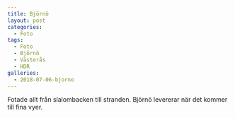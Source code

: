 ```yaml
---
title: Björnö
layout: post
categories:
  - Foto
tags:
  - Foto
  - Björnö
  - Västerås
  - HDR
galleries:
  - 2018-07-06-bjorno
---
```


Fotade allt från slalombacken till stranden. Björnö levererar när det kommer till fina vyer.
